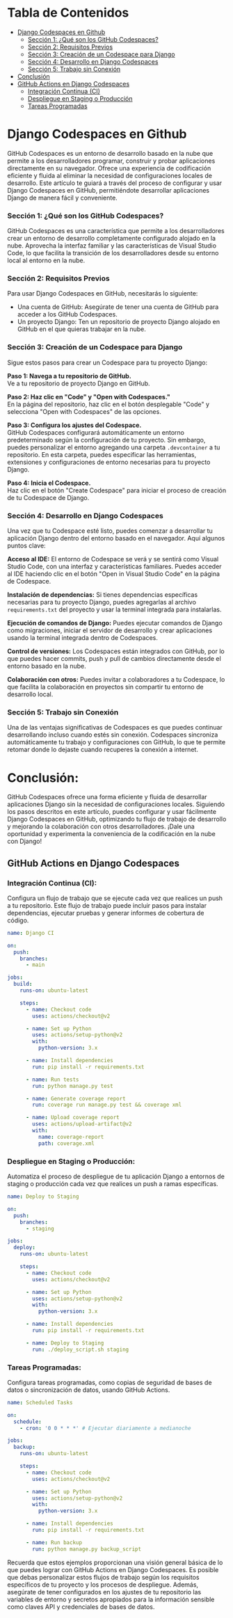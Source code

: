 # Tabla de Contenidos
- [Django Codespaces en Github](#django-codespaces-en-github)
  - [Sección 1: ¿Qué son los GitHub Codespaces?](#section-1-what-are-github-codespaces)
  - [Sección 2: Requisitos Previos](#section-2-prerequisites)
  - [Sección 3: Creación de un Codespace para Django](#section-3-creating-a-codespace-for-django)
  - [Sección 4: Desarrollo en Django Codespaces](#section-4-developing-in-django-codespaces)
  - [Sección 5: Trabajo sin Conexión](#section-5-working-offline)
- [Conclusión](#conclusion)
- [GitHub Actions en Django Codespaces](#github-actions-in-django-codespaces)
  - [Integración Continua (CI)](#continuous-integration-ci)
  - [Despliegue en Staging o Producción](#deploy-to-staging-or-production)
  - [Tareas Programadas](#scheduled-tasks)
    
# Django Codespaces en Github

GitHub Codespaces es un entorno de desarrollo basado en la nube que permite a los desarrolladores programar, construir y probar aplicaciones directamente en su navegador. Ofrece una experiencia de codificación eficiente y fluida al eliminar la necesidad de configuraciones locales de desarrollo. Este artículo te guiará a través del proceso de configurar y usar Django Codespaces en GitHub, permitiéndote desarrollar aplicaciones Django de manera fácil y conveniente.

### Sección 1: ¿Qué son los GitHub Codespaces?
GitHub Codespaces es una característica que permite a los desarrolladores crear un entorno de desarrollo completamente configurado alojado en la nube. Aprovecha la interfaz familiar y las características de Visual Studio Code, lo que facilita la transición de los desarrolladores desde su entorno local al entorno en la nube.

### Sección 2: Requisitos Previos
Para usar Django Codespaces en GitHub, necesitarás lo siguiente:

- Una cuenta de GitHub: Asegúrate de tener una cuenta de GitHub para acceder a los GitHub Codespaces.
- Un proyecto Django: Ten un repositorio de proyecto Django alojado en GitHub en el que quieras trabajar en la nube.

### Sección 3: Creación de un Codespace para Django
Sigue estos pasos para crear un Codespace para tu proyecto Django:

**Paso 1: Navega a tu repositorio de GitHub.**  
Ve a tu repositorio de proyecto Django en GitHub.

**Paso 2: Haz clic en "Code" y "Open with Codespaces."**  
En la página del repositorio, haz clic en el botón desplegable "Code" y selecciona "Open with Codespaces" de las opciones.

**Paso 3: Configura los ajustes del Codespace.**  
GitHub Codespaces configurará automáticamente un entorno predeterminado según la configuración de tu proyecto. Sin embargo, puedes personalizar el entorno agregando una carpeta `.devcontainer` a tu repositorio. En esta carpeta, puedes especificar las herramientas, extensiones y configuraciones de entorno necesarias para tu proyecto Django.

**Paso 4: Inicia el Codespace.**  
Haz clic en el botón "Create Codespace" para iniciar el proceso de creación de tu Codespace de Django.

### Sección 4: Desarrollo en Django Codespaces
Una vez que tu Codespace esté listo, puedes comenzar a desarrollar tu aplicación Django dentro del entorno basado en el navegador. Aquí algunos puntos clave:

**Acceso al IDE:** El entorno de Codespace se verá y se sentirá como Visual Studio Code, con una interfaz y características familiares. Puedes acceder al IDE haciendo clic en el botón "Open in Visual Studio Code" en la página de Codespace.

**Instalación de dependencias:** Si tienes dependencias específicas necesarias para tu proyecto Django, puedes agregarlas al archivo `requirements.txt` del proyecto y usar la terminal integrada para instalarlas.

**Ejecución de comandos de Django:** Puedes ejecutar comandos de Django como migraciones, iniciar el servidor de desarrollo y crear aplicaciones usando la terminal integrada dentro de Codespaces.

**Control de versiones:** Los Codespaces están integrados con GitHub, por lo que puedes hacer commits, push y pull de cambios directamente desde el entorno basado en la nube.

**Colaboración con otros:** Puedes invitar a colaboradores a tu Codespace, lo que facilita la colaboración en proyectos sin compartir tu entorno de desarrollo local.

### Sección 5: Trabajo sin Conexión
Una de las ventajas significativas de Codespaces es que puedes continuar desarrollando incluso cuando estés sin conexión. Codespaces sincroniza automáticamente tu trabajo y configuraciones con GitHub, lo que te permite retomar donde lo dejaste cuando recuperes la conexión a internet.

# Conclusión:
GitHub Codespaces ofrece una forma eficiente y fluida de desarrollar aplicaciones Django sin la necesidad de configuraciones locales. Siguiendo los pasos descritos en este artículo, puedes configurar y usar fácilmente Django Codespaces en GitHub, optimizando tu flujo de trabajo de desarrollo y mejorando la colaboración con otros desarrolladores. ¡Dale una oportunidad y experimenta la conveniencia de la codificación en la nube con Django!

## GitHub Actions en Django Codespaces

### Integración Continua (CI):
Configura un flujo de trabajo que se ejecute cada vez que realices un push a tu repositorio. Este flujo de trabajo puede incluir pasos para instalar dependencias, ejecutar pruebas y generar informes de cobertura de código.

```yaml
name: Django CI

on:
  push:
    branches:
      - main

jobs:
  build:
    runs-on: ubuntu-latest

    steps:
      - name: Checkout code
        uses: actions/checkout@v2

      - name: Set up Python
        uses: actions/setup-python@v2
        with:
          python-version: 3.x

      - name: Install dependencies
        run: pip install -r requirements.txt

      - name: Run tests
        run: python manage.py test

      - name: Generate coverage report
        run: coverage run manage.py test && coverage xml

      - name: Upload coverage report
        uses: actions/upload-artifact@v2
        with:
          name: coverage-report
          path: coverage.xml
```

### Despliegue en Staging o Producción:
Automatiza el proceso de despliegue de tu aplicación Django a entornos de staging o producción cada vez que realices un push a ramas específicas.

```yaml
name: Deploy to Staging

on:
  push:
    branches:
      - staging

jobs:
  deploy:
    runs-on: ubuntu-latest

    steps:
      - name: Checkout code
        uses: actions/checkout@v2

      - name: Set up Python
        uses: actions/setup-python@v2
        with:
          python-version: 3.x

      - name: Install dependencies
        run: pip install -r requirements.txt

      - name: Deploy to Staging
        run: ./deploy_script.sh staging
```

### Tareas Programadas:
Configura tareas programadas, como copias de seguridad de bases de datos o sincronización de datos, usando GitHub Actions.

```yaml
name: Scheduled Tasks

on:
  schedule:
    - cron: '0 0 * * *' # Ejecutar diariamente a medianoche

jobs:
  backup:
    runs-on: ubuntu-latest

    steps:
      - name: Checkout code
        uses: actions/checkout@v2

      - name: Set up Python
        uses: actions/setup-python@v2
        with:
          python-version: 3.x

      - name: Install dependencies
        run: pip install -r requirements.txt

      - name: Run backup
        run: python manage.py backup_script
```

Recuerda que estos ejemplos proporcionan una visión general básica de lo que puedes lograr con GitHub Actions en Django Codespaces. Es posible que debas personalizar estos flujos de trabajo según los requisitos específicos de tu proyecto y los procesos de despliegue. Además, asegúrate de tener configurados en los ajustes de tu repositorio las variables de entorno y secretos apropiados para la información sensible como claves API y credenciales de bases de datos.